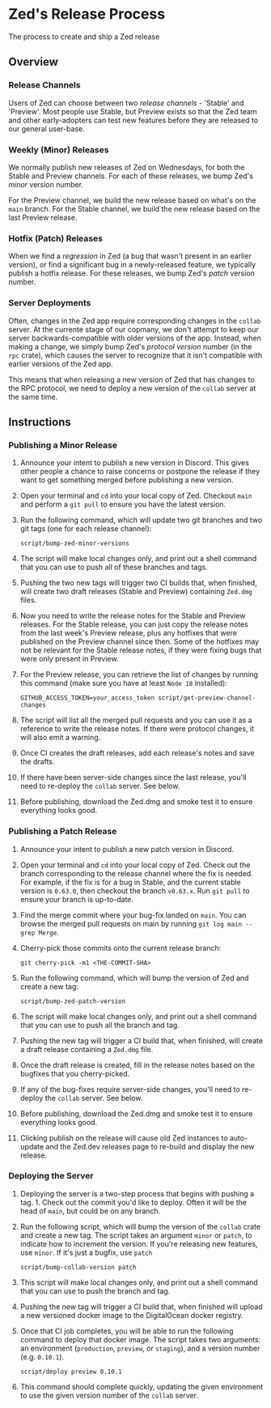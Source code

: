 # Zed's Release Process

The process to create and ship a Zed release

## Overview

### Release Channels

Users of Zed can choose between two _release channels_ - 'Stable' and 'Preview'. Most people use Stable, but Preview exists so that the Zed team and other early-adopters can test new features before they are released to our general user-base.

### Weekly (Minor) Releases

We normally publish new releases of Zed on Wednesdays, for both the Stable and Preview channels. For each of these releases, we bump Zed's _minor_ version number.

For the Preview channel, we build the new release based on what's on the `main` branch. For the Stable channel, we build the new release based on the last Preview release.

### Hotfix (Patch) Releases

When we find a _regression_ in Zed (a bug that wasn't present in an earlier version), or find a significant bug in a newly-released feature, we typically publish a hotfix release. For these releases, we bump Zed's _patch_ version number.

### Server Deployments

Often, changes in the Zed app require corresponding changes in the `collab` server. At the currente stage of our copmany, we don't attempt to keep our server backwards-compatible with older versions of the app. Instead, when making a change, we simply bump Zed's _protocol version_ number (in the `rpc` crate), which causes the server to recognize that it isn't compatible with earlier versions of the Zed app.

This means that when releasing a new version of Zed that has changes to the RPC protocol, we need to deploy a new version of the `collab` server at the same time.

## Instructions

### Publishing a Minor Release

1. Announce your intent to publish a new version in Discord. This gives other people a chance to raise concerns or postpone the release if they want to get something merged before publishing a new version.
1. Open your terminal and `cd` into your local copy of Zed. Checkout `main` and perform a `git pull` to ensure you have the latest version.
1. Run the following command, which will update two git branches and two git tags (one for each release channel):

   ```
   script/bump-zed-minor-versions
   ```

1. The script will make local changes only, and print out a shell command that you can use to push all of these branches and tags.
1. Pushing the two new tags will trigger two CI builds that, when finished, will create two draft releases (Stable and Preview) containing `Zed.dmg` files.
1. Now you need to write the release notes for the Stable and Preview releases. For the Stable release, you can just copy the release notes from the last week's Preview release, plus any hotfixes that were published on the Preview channel since then. Some of the hotfixes may not be relevant for the Stable release notes, if they were fixing bugs that were only present in Preview.
1. For the Preview release, you can retrieve the list of changes by running this command (make sure you have at least `Node 18` installed):

   ```
   GITHUB_ACCESS_TOKEN=your_access_token script/get-preview-channel-changes
   ```

1. The script will list all the merged pull requests and you can use it as a reference to write the release notes. If there were protocol changes, it will also emit a warning.
1. Once CI creates the draft releases, add each release's notes and save the drafts.
1. If there have been server-side changes since the last release, you'll need to re-deploy the `collab` server. See below.
1. Before publishing, download the Zed.dmg and smoke test it to ensure everything looks good.

### Publishing a Patch Release

1. Announce your intent to publish a new patch version in Discord.
1. Open your terminal and `cd` into your local copy of Zed. Check out the branch corresponding to the release channel where the fix is needed. For example, if the fix is for a bug in Stable, and the current stable version is `0.63.0`, then checkout the branch `v0.63.x`. Run `git pull` to ensure your branch is up-to-date.
1. Find the merge commit where your bug-fix landed on `main`. You can browse the merged pull requests on main by running `git log main --grep Merge`.
1. Cherry-pick those commits onto the current release branch:

   ```
   git cherry-pick -m1 <THE-COMMIT-SHA>
   ```

1. Run the following command, which will bump the version of Zed and create a new tag:

   ```
   script/bump-zed-patch-version
   ```

1. The script will make local changes only, and print out a shell command that you can use to push all the branch and tag.
1. Pushing the new tag will trigger a CI build that, when finished, will create a draft release containing a `Zed.dmg` file.
1. Once the draft release is created, fill in the release notes based on the bugfixes that you cherry-picked.
1. If any of the bug-fixes require server-side changes, you'll need to re-deploy the `collab` server. See below.
1. Before publishing, download the Zed.dmg and smoke test it to ensure everything looks good.
1. Clicking publish on the release will cause old Zed instances to auto-update and the Zed.dev releases page to re-build and display the new release.

### Deploying the Server

1. Deploying the server is a two-step process that begins with pushing a tag. 1. Check out the commit you'd like to deploy. Often it will be the head of `main`, but could be on any branch.
1. Run the following script, which will bump the version of the `collab` crate and create a new tag. The script takes an argument `minor` or `patch`, to indicate how to increment the version. If you're releasing new features, use `minor`. If it's just a bugfix, use `patch`

    ```
    script/bump-collab-version patch
    ```

1. This script will make local changes only, and print out a shell command that you can use to push the branch and tag.
1. Pushing the new tag will trigger a CI build that, when finished will upload a new versioned docker image to the DigitalOcean docker registry.
1. Once that CI job completes, you will be able to run the following command to deploy that docker image. The script takes two arguments: an environment (`production`, `preview`, or `staging`), and a version number (e.g. `0.10.1`).

   ```
   script/deploy preview 0.10.1
   ```

1. This command should complete quickly, updating the given environment to use the given version number of the `collab` server.
